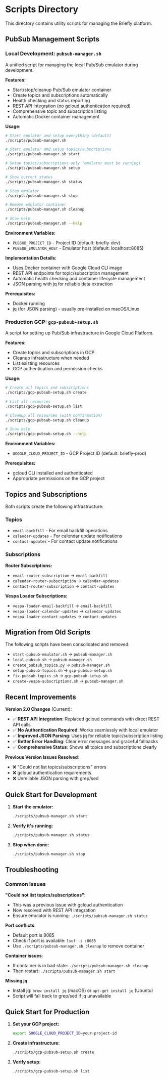 # Scripts Directory

This directory contains utility scripts for managing the Briefly platform.

## PubSub Management Scripts

### Local Development: `pubsub-manager.sh`

A unified script for managing the local Pub/Sub emulator during development.

**Features:**
- Start/stop/cleanup Pub/Sub emulator container
- Create topics and subscriptions automatically
- Health checking and status reporting
- REST API integration (no gcloud authentication required)
- Comprehensive topic and subscription listing
- Automatic Docker container management

**Usage:**
```bash
# Start emulator and setup everything (default)
./scripts/pubsub-manager.sh

# Start emulator and setup topics/subscriptions
./scripts/pubsub-manager.sh start

# Setup topics/subscriptions only (emulator must be running)
./scripts/pubsub-manager.sh setup

# Show current status
./scripts/pubsub-manager.sh status

# Stop emulator
./scripts/pubsub-manager.sh stop

# Remove emulator container
./scripts/pubsub-manager.sh cleanup

# Show help
./scripts/pubsub-manager.sh --help
```

**Environment Variables:**
- `PUBSUB_PROJECT_ID` - Project ID (default: briefly-dev)
- `PUBSUB_EMULATOR_HOST` - Emulator host (default: localhost:8085)

**Implementation Details:**
- Uses Docker container with Google Cloud CLI image
- REST API endpoints for topic/subscription management
- Automatic health checking and container lifecycle management
- JSON parsing with jq for reliable data extraction

**Prerequisites:**
- Docker running
- jq (for JSON parsing) - usually pre-installed on macOS/Linux

### Production GCP: `gcp-pubsub-setup.sh`

A script for setting up Pub/Sub infrastructure in Google Cloud Platform.

**Features:**
- Create topics and subscriptions in GCP
- Cleanup infrastructure when needed
- List existing resources
- GCP authentication and permission checks

**Usage:**
```bash
# Create all topics and subscriptions
./scripts/gcp-pubsub-setup.sh create

# List all resources
./scripts/gcp-pubsub-setup.sh list

# Cleanup all resources (with confirmation)
./scripts/gcp-pubsub-setup.sh cleanup

# Show help
./scripts/gcp-pubsub-setup.sh --help
```

**Environment Variables:**
- `GOOGLE_CLOUD_PROJECT_ID` - GCP Project ID (default: briefly-prod)

**Prerequisites:**
- gcloud CLI installed and authenticated
- Appropriate permissions on the GCP project

## Topics and Subscriptions

Both scripts create the following infrastructure:

### Topics
- `email-backfill` - For email backfill operations
- `calendar-updates` - For calendar update notifications
- `contact-updates` - For contact update notifications

### Subscriptions

**Router Subscriptions:**
- `email-router-subscription` → `email-backfill`
- `calendar-router-subscription` → `calendar-updates`
- `contact-router-subscription` → `contact-updates`

**Vespa Loader Subscriptions:**
- `vespa-loader-email-backfill` → `email-backfill`
- `vespa-loader-calendar-updates` → `calendar-updates`
- `vespa-loader-contact-updates` → `contact-updates`

## Migration from Old Scripts

The following scripts have been consolidated and removed:
- `start-pubsub-emulator.sh` → `pubsub-manager.sh`
- `local-pubsub.sh` → `pubsub-manager.sh`
- `create_pubsub_topics.py` → `pubsub-manager.sh`
- `setup-pubsub-topics.sh` → `gcp-pubsub-setup.sh`
- `fix-pubsub-topics.sh` → `gcp-pubsub-setup.sh`
- `create-vespa-subscriptions.sh` → `pubsub-manager.sh`

## Recent Improvements

**Version 2.0 Changes** (Current):
- ✅ **REST API Integration**: Replaced gcloud commands with direct REST API calls
- ✅ **No Authentication Required**: Works seamlessly with local emulator
- ✅ **Improved JSON Parsing**: Uses jq for reliable topic/subscription listing
- ✅ **Better Error Handling**: Clear error messages and graceful fallbacks
- ✅ **Comprehensive Status**: Shows all topics and subscriptions clearly

**Previous Version Issues Resolved**:
- ❌ "Could not list topics/subscriptions" errors
- ❌ gcloud authentication requirements
- ❌ Unreliable JSON parsing with grep/sed

## Quick Start for Development

1. **Start the emulator:**
   ```bash
   ./scripts/pubsub-manager.sh start
   ```

2. **Verify it's running:**
   ```bash
   ./scripts/pubsub-manager.sh status
   ```

3. **Stop when done:**
   ```bash
   ./scripts/pubsub-manager.sh stop
   ```

## Troubleshooting

### Common Issues

**"Could not list topics/subscriptions"**:
- This was a previous issue with gcloud authentication
- Now resolved with REST API integration
- Ensure emulator is running: `./scripts/pubsub-manager.sh status`

**Port conflicts**:
- Default port is 8085
- Check if port is available: `lsof -i :8085`
- Use `./scripts/pubsub-manager.sh cleanup` to remove container

**Container issues**:
- If container is in bad state: `./scripts/pubsub-manager.sh cleanup`
- Then restart: `./scripts/pubsub-manager.sh start`

**Missing jq**:
- Install jq: `brew install jq` (macOS) or `apt-get install jq` (Ubuntu)
- Script will fall back to grep/sed if jq unavailable

## Quick Start for Production

1. **Set your GCP project:**
   ```bash
   export GOOGLE_CLOUD_PROJECT_ID=your-project-id
   ```

2. **Create infrastructure:**
   ```bash
   ./scripts/gcp-pubsub-setup.sh create
   ```

3. **Verify setup:**
   ```bash
   ./scripts/gcp-pubsub-setup.sh list
   ```
